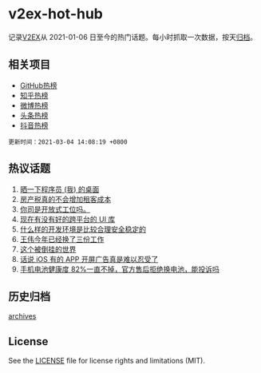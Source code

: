 # v2ex-hot-hub

 记录[V2EX](https://www.v2ex.com/)从 2021-01-06 日至今的热门话题。每小时抓取一次数据，按天[归档](archives)。
 
 ## 相关项目

- [GitHub热榜](https://github.com/lonnyzhang423/github-hot-hub)
- [知乎热榜](https://github.com/lonnyzhang423/zhihu-hot-hub)
- [微博热榜](https://github.com/lonnyzhang423/weibo-hot-hub)
- [头条热榜](https://github.com/lonnyzhang423/toutiao-hot-hub)
- [抖音热榜](https://github.com/lonnyzhang423/douyin-hot-hub)


 `更新时间：2021-03-04 14:08:19 +0800`

## 热议话题

1. [晒一下程序员 (我) 的桌面](https://www.v2ex.com/t/758028)
1. [房产税真的不会增加租客成本](https://www.v2ex.com/t/758303)
1. [你司是开放式工位吗。](https://www.v2ex.com/t/758136)
1. [现在有没有好的跨平台的 UI 库](https://www.v2ex.com/t/758052)
1. [什么样的开发环境是比较合理安全稳定的](https://www.v2ex.com/t/758060)
1. [王伟今年已经换了三份工作](https://www.v2ex.com/t/758236)
1. [这个被倒挂的世界](https://www.v2ex.com/t/758080)
1. [话说 iOS 有的 APP 开屏广告真是难以忍受了](https://www.v2ex.com/t/758249)
1. [手机电池健康度 82%一直不掉，官方售后拒绝换电池，能投诉吗](https://www.v2ex.com/t/758039)

## 历史归档

[archives](archives)

## License

See the [LICENSE](LICENSE) file for license rights and limitations (MIT).
